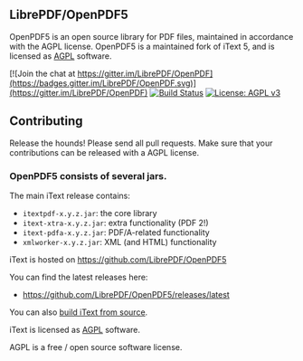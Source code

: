 ## LibrePDF/OpenPDF5

OpenPDF5 is an open source library for PDF files, maintained in accordance with the AGPL license. OpenPDF5 is a maintained fork of iText 5, and is licensed as [AGPL][agpl] software.


[![Join the chat at https://gitter.im/LibrePDF/OpenPDF](https://badges.gitter.im/LibrePDF/OpenPDF.svg)](https://gitter.im/LibrePDF/OpenPDF) [![Build Status](https://travis-ci.org/LibrePDF/OpenPDF5.svg?branch=master)](https://travis-ci.org/LibrePDF/OpenPDF5)  [![License: AGPL v3](https://img.shields.io/badge/License-AGPL%20v3-blue.svg)](https://www.gnu.org/licenses/agpl-3.0)


## Contributing ##
Release the hounds!  Please send all pull requests. Make sure that your contributions can be released with a AGPL license.


### OpenPDF5 consists of several jars.

The main iText release contains:
- ```itextpdf-x.y.z.jar```: the core library
- ```itext-xtra-x.y.z.jar```: extra functionality (PDF 2!)
- ```itext-pdfa-x.y.z.jar```: PDF/A-related functionality
- ```xmlworker-x.y.z.jar```: XML (and HTML) functionality

iText is hosted on https://github.com/LibrePDF/OpenPDF5

You can find the latest releases here:
- https://github.com/LibrePDF/OpenPDF5/releases/latest

You can also [build iText from source][building].


iText is licensed as [AGPL][agpl] software.

AGPL is a free / open source software license.

[agpl]: LICENSE.md
[building]: BUILDING.md

